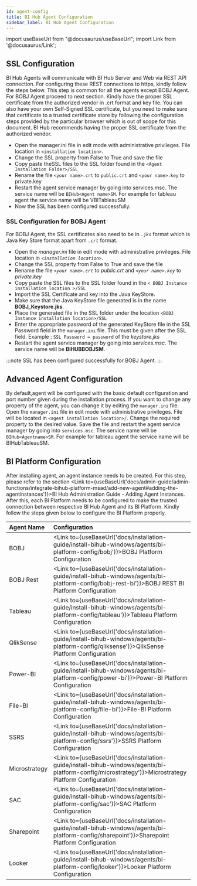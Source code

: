 ```yaml
---
id: agent-config
title: BI Hub Agent Configuration
sidebar_label: BI Hub Agent Configuration
---
```


import useBaseUrl from "@docusaurus/useBaseUrl";
import Link from '@docusaurus/Link';

## SSL Configuration

BI Hub Agents will communicate with BI Hub Server and Web via REST API connection. For configuring these REST connections to https, kindly follow the steps below. This step is common for all the agents except BOBJ Agent. For BOBJ Agent proceed to next section. Kindly have the proper SSL certificate from the authorized vendor in .crt format and key file. You can also have your own Self-Signed SSL certificate, but you need to make sure that certificate to a trusted certificate store by following the configuration steps provided by the particular browser which is out of scope for this document. BI Hub recommends having the proper SSL certificate from the authorized vendor.

- Open the manager.ini file in edit mode with administrative privileges. File location in `<installation location>`.
- Change the SSL property from False to True and save the file
- Copy paste theSSL files to the SSL folder found in the `<Agent Installation Folder>/SSL`
- Rename the file `<your name>.crt` to `public.crt` and `<your name>.key` to private.key
- Restart the agent service manager by going into services.msc. The service name will be `BIHub<Agent name>SM`. For example for tableau agent the service name will be VBITableauSM
- Now the SSL has been configured successfully.
  
### SSL Configuration for BOBJ Agent

For BOBJ Agent, the SSL certificates also need to be in *`.jks`* format which is Java Key Store format apart from *`.crt`* format.

* Open the *manager.ini* file in edit mode with administrative privileges. File location in *`<installation location>`*.
* Change the SSL property from False to True and save the file
* Rename the file *`<your name>.crt`* to *public.crt* and *`<your name>.key`* to *private.key*
* Copy paste the SSL files to the SSL folder found in the `< BOBJ Instance installation location >/SSL`
* Import the SSL Certificate and key into the Java KeyStore.
* Make sure that the Java KeyStore file generated is in the name **BOBJ_Keystore.jks**.
* Place the generated file in the SSL folder under the location `<BOBJ Instance installation location>/SSL`
* Enter the appropriate password of the generated KeyStore file in the SSL Password field in the `manager.ini` file.
This must be given after the SSL field. 
Example : `SSL Password = password` of the *keystore.jks*
* Restart the agent service manager by going into *services.msc*. The service name will be **BIHUBBOBJSM**.

:::note
SSL has been configured successfully for BOBJ Agent.
:::

## Advanced Agent Configuration

By default,agent will be configured with the basic default configuration and port number given during the installation process. 
If you want to change any property of the agent, you can change it by editing the `manager.ini` file. 
Open the `manager.ini` file in edit mode with administrative privileges. File will be located in `<agent installation location>/`.
Change the required property to the desired value. Save the file and restart the agent service manager by going into `services.msc`. 
The service name will be `BIHub<Agentname>SM`. 
For example for tableau agent the service name will be BIHubTableauSM.

## BI Platform Configuration

After installing agent, an agent instance needs to be created.
For this step, please refer to the section <Link to={useBaseUrl('docs/admin-guide/admin-functions/integrate-bihub-platform-msad/add-new-agent#adding-the-agentinstances')}>BI Hub Administration Guide - Adding Agent Instances</Link>.
After this, each BI Platform needs to be configured to make the trusted connection between respective BI Hub Agent and its BI Platform.
Kindly follow the steps given below to configure the BI Platform properly.

| Agent Name    | Configuration                                                                                                                                              |
| :------------ | :--------------------------------------------------------------------------------------------------------------------------------------------------------- |
| BOBJ          | <Link to={useBaseUrl('docs/installation-guide/install-bihub-windows/agents/bi-platform-config/bobj')}>BOBJ Platform Configuration</Link>                   |
| BOBJ Rest     | <Link to={useBaseUrl('docs/installation-guide/install-bihub-windows/agents/bi-platform-config/bobj-rest-bi')}>BOBJ REST BI Platform Configuration</Link>   |
| Tableau       | <Link to={useBaseUrl('docs/installation-guide/install-bihub-windows/agents/bi-platform-config/tableau')}>Tableau Platform Configuration</Link>             |
| QlikSense     | <Link to={useBaseUrl('docs/installation-guide/install-bihub-windows/agents/bi-platform-config/qliksense')}>QlikSense Platform Configuration</Link>         |
| Power-BI      | <Link to={useBaseUrl('docs/installation-guide/install-bihub-windows/agents/bi-platform-config/power-bi')}>Power-BI Platform Configuration</Link>           |
| File-BI       | <Link to={useBaseUrl('docs/installation-guide/install-bihub-windows/agents/bi-platform-config/file-bi')}>File-BI Platform Configuration</Link>             |
| SSRS          | <Link to={useBaseUrl('docs/installation-guide/install-bihub-windows/agents/bi-platform-config/ssrs')}>SSRS Platform Configuration</Link>                   |
| Microstrategy | <Link to={useBaseUrl('docs/installation-guide/install-bihub-windows/agents/bi-platform-config/microstrategy')}>Microstrategy Platform Configuration</Link> |
| SAC           | <Link to={useBaseUrl('docs/installation-guide/install-bihub-windows/agents/bi-platform-config/sac')}>SAC Platform Configuration</Link>                     |
| Sharepoint    | <Link to={useBaseUrl('docs/installation-guide/install-bihub-windows/agents/bi-platform-config/sharepoint')}>Sharepoint Platform Configuration</Link>       |
| Looker        | <Link to={useBaseUrl('docs/installation-guide/install-bihub-windows/agents/bi-platform-config/looker')}>Looker Platform Configuration</Link>               |
